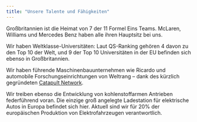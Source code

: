 ```yaml
---
title: "Unsere Talente und Fähigkeiten"
---
```


Großbritannien ist die Heimat von 7 der 11 Formel Eins Teams. McLaren, Williams und Mercedes Benz haben alle ihren Hauptsitz bei uns.

Wir haben Weltklasse-Universitäten: Laut QS-Ranking gehören 4 davon zu den Top 10 der Welt, und 9 der Top 10 Universitäten in der EU befinden sich ebenso in Großbritannien.

Wir haben führende Maschinenbauunternehmen wie Ricardo und automobile Forschungseinrichtungen von Weltrang – dank des kürzlich gegründeten [Catapult Network](https://hvm.catapult.org.uk/).

Wir treiben ebenso die Entwicklung von kohlenstoffarmen Antrieben federführend voran. Die einzige groß angelegte Ladestation für elektrische Autos in Europa befindet sich hier. Aktuell sind wir für 20% der europäischen Produktion von Elektrofahrzeugen verantwortlich.
